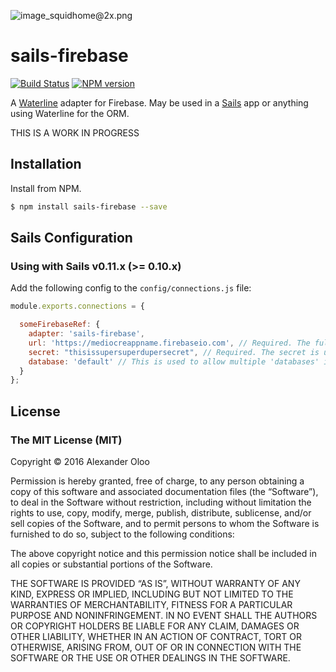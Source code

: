 ![image_squidhome@2x.png](http://i.imgur.com/RIvu9.png) 

# sails-firebase
[![Build Status](https://travis-ci.org/alekcz/sails-firebase.png?branch=master)](https://travis-ci.org/alekcz/sails-firebase) [![NPM version](https://badge.fury.io/js/sails-firebase.png)](http://badge.fury.io/js/sails-firebase)

A [Waterline](https://github.com/balderdashy/waterline) adapter for Firebase. May be used in a [Sails](https://github.com/balderdashy/sails) app or anything using Waterline for the ORM.


THIS IS A WORK IN PROGRESS

## Installation

Install from NPM.

```bash
$ npm install sails-firebase --save
```

## Sails Configuration

### Using with Sails v0.11.x (>= 0.10.x)

Add the following config to the `config/connections.js` file:

```javascript
module.exports.connections = {

  someFirebaseRef: {
    adapter: 'sails-firebase',
    url: 'https://mediocreappname.firebaseio.com', // Required. The full URL is used to allow for paid for firebase instances
    secret: "thisissupersuperdupersecret", // Required. The secret is used to generate an authentication token for the connection.
    database: 'default' // This is used to allow multiple 'databases' in the same firebase app
  }
};
```


## License

### The MIT License (MIT)

Copyright © 2016 Alexander Oloo

Permission is hereby granted, free of charge, to any person obtaining a copy of this software and associated documentation files (the “Software”), to deal in the Software without restriction, including without limitation the rights to use, copy, modify, merge, publish, distribute, sublicense, and/or sell copies of the Software, and to permit persons to whom the Software is furnished to do so, subject to the following conditions:

The above copyright notice and this permission notice shall be included in all copies or substantial portions of the Software.

THE SOFTWARE IS PROVIDED “AS IS”, WITHOUT WARRANTY OF ANY KIND, EXPRESS OR IMPLIED, INCLUDING BUT NOT LIMITED TO THE WARRANTIES OF MERCHANTABILITY, FITNESS FOR A PARTICULAR PURPOSE AND NONINFRINGEMENT. IN NO EVENT SHALL THE AUTHORS OR COPYRIGHT HOLDERS BE LIABLE FOR ANY CLAIM, DAMAGES OR OTHER LIABILITY, WHETHER IN AN ACTION OF CONTRACT, TORT OR OTHERWISE, ARISING FROM, OUT OF OR IN CONNECTION WITH THE SOFTWARE OR THE USE OR OTHER DEALINGS IN THE SOFTWARE.
